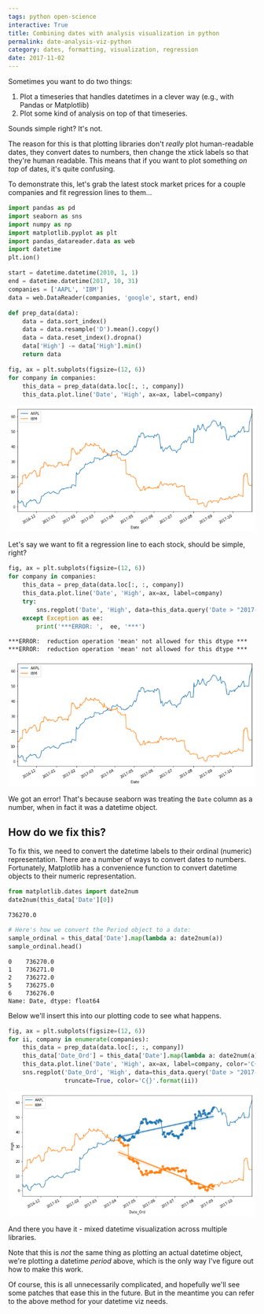```yaml
---
tags: python open-science
interactive: True
title: Combining dates with analysis visualization in python
permalink: date-analysis-viz-python
category: dates, formatting, visualization, regression
date: 2017-11-02
---
```

Sometimes you want to do two things:

1. Plot a timeseries that handles datetimes in a clever way (e.g., with Pandas or Matplotlib)
2. Plot some kind of analysis on top of that timeseries.

Sounds simple right? It's not.

The reason for this is that plotting libraries don't *really* plot human-readable dates, they convert dates to numbers, then change the xtick labels so that they're human readable. This means that if you want to plot something *on top* of dates, it's quite confusing.

To demonstrate this, let's grab the latest stock market prices for a couple companies and
fit regression lines to them...


```python
import pandas as pd
import seaborn as sns
import numpy as np
import matplotlib.pyplot as plt
import pandas_datareader.data as web
import datetime
plt.ion()
```


```python
start = datetime.datetime(2010, 1, 1)
end = datetime.datetime(2017, 10, 31)
companies = ['AAPL', 'IBM']
data = web.DataReader(companies, 'google', start, end)
```


```python
def prep_data(data):
    data = data.sort_index()
    data = data.resample('D').mean().copy()
    data = data.reset_index().dropna()
    data['High'] -= data['High'].min()
    return data
```


```python
fig, ax = plt.subplots(figsize=(12, 6))
for company in companies:
    this_data = prep_data(data.loc[:, :, company])
    this_data.plot.line('Date', 'High', ax=ax, label=company)
```


![png](../images/2017/ntbk/2017-11-02-dates_multiple_plots_5_0.png)


Let's say we want to fit a regression line to each stock, should be simple, right?


```python
fig, ax = plt.subplots(figsize=(12, 6))
for company in companies:
    this_data = prep_data(data.loc[:, :, company])
    this_data.plot.line('Date', 'High', ax=ax, label=company)
    try:
        sns.regplot('Date', 'High', data=this_data.query('Date > "2017-04-01" and Date < "2017-09-01"'))
    except Exception as ee:
        print('***ERROR: ',  ee, '***')
```

    ***ERROR:  reduction operation 'mean' not allowed for this dtype ***
    ***ERROR:  reduction operation 'mean' not allowed for this dtype ***



![png](../images/2017/ntbk/2017-11-02-dates_multiple_plots_7_1.png)


We got an error! That's because seaborn was treating the `Date` column as a number, when in fact it was a datetime object.

## How do we fix this?

To fix this, we need to convert the datetime labels to their ordinal (numeric) representation. There are a number of ways to convert dates to numbers. Fortunately, Matplotlib has a convenience function to convert datetime objects to their numeric representation.


```python
from matplotlib.dates import date2num
date2num(this_data['Date'][0])
```




    736270.0




```python
# Here's how we convert the Period object to a date:
sample_ordinal = this_data['Date'].map(lambda a: date2num(a))
sample_ordinal.head()
```




    0    736270.0
    1    736271.0
    2    736272.0
    5    736275.0
    6    736276.0
    Name: Date, dtype: float64



Below we'll insert this into our plotting code to see what happens.


```python
fig, ax = plt.subplots(figsize=(12, 6))
for ii, company in enumerate(companies):
    this_data = prep_data(data.loc[:, :, company])
    this_data['Date_Ord'] = this_data['Date'].map(lambda a: date2num(a))
    this_data.plot.line('Date', 'High', ax=ax, label=company, color='C{}'.format(ii))
    sns.regplot('Date_Ord', 'High', data=this_data.query('Date > "2017-04-01" and Date < "2017-09-01"'),
                truncate=True, color='C{}'.format(ii))
```


![png](../images/2017/ntbk/2017-11-02-dates_multiple_plots_12_0.png)


And there you have it - mixed datetime visualization across multiple libraries.

Note that this is *not* the same thing as plotting an actual
datetime object, we're plotting a datetime *period* above, which is the only way I've figure
out how to make this work.

Of course, this is all unnecessarily complicated, and hopefully we'll see some patches
that ease this in the future. But in the meantime you can refer to the above method
for your datetime viz needs.
